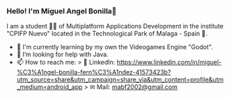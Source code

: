 ### Hello! I'm Miguel Angel Bonilla👋

I am a student 👨‍🎓 of Multiplatform Applications Development in the institute "CPIFP Nuevo" located in the Technological Park of Malaga - Spain 🏫.

- 🚀 I'm currently learning by my own the Videogames Engine "Godot".
- 🤔 I’m looking for help with Java.
- 📫 How to reach me: 
      > 💼 LinkedIn: https://www.linkedin.com/in/miguel-%C3%A1ngel-bonilla-fern%C3%A1ndez-41573423b?utm_source=share&utm_campaign=share_via&utm_content=profile&utm_medium=android_app
      > ✉ Mail: mabf2002@gmail.com
